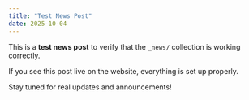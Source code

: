 ```yaml
---
title: "Test News Post"
date: 2025-10-04
---
```

This is a **test news post** to verify that the `_news/` collection is working correctly.

If you see this post live on the website, everything is set up properly.

Stay tuned for real updates and announcements!
